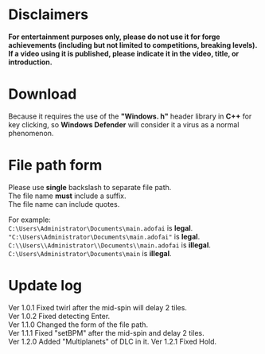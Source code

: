 # Disclaimers
**For entertainment purposes only, please do not use it for forge achievements (including but not limited to competitions, breaking levels). If a video using it is published, please indicate it in the video, title, or introduction.**
# Download
Because it requires the use of the **"Windows. h"** header library in **C++** for key clicking, so **Windows Defender** will consider it a virus as a normal phenomenon.
# File path form
Please use **single** backslash to separate file path.  
The file name **must** include a suffix.  
The file name can include quotes.

For example:  
  `C:\Users\Administrator\Documents\main.adofai` is **legal**.  
  `"C:\Users\Administrator\Documents\main.adofai"` is **legal**.  
  `C:\\Users\\Administrator\\Documents\\main.adofai` is **illegal**.  
  `C:\Users\Administrator\Documents\main` is **illegal**.
# Update log
Ver 1.0.1 Fixed twirl after the mid-spin will delay 2 tiles.  
Ver 1.0.2 Fixed detecting Enter.  
Ver 1.1.0 Changed the form of the file path.  
Ver 1.1.1 Fixed "setBPM" after the mid-spin and delay 2 tiles.  
Ver 1.2.0 Added "Multiplanets" of DLC in it.
Ver 1.2.1 Fixed Hold.
